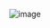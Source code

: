 

![image](https://github.com/Everton10info/imagens/assets/64455494/c6d01e89-77af-4b82-8f41-60d64b079fde)
